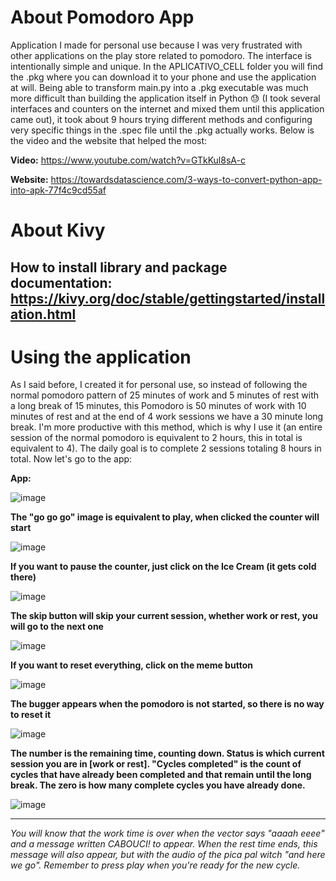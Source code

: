 # About Pomodoro App

Application I made for personal use because I was very frustrated with other applications on the play store related to pomodoro. The interface is intentionally simple and unique. In the APLICATIVO_CELL folder you will find the .pkg where you can download it to your phone and use the application at will. Being able to transform main.py into a .pkg executable was much more difficult than building the application itself in Python 😓 (I took several interfaces and counters on the internet and mixed them until this application came out), it took about 9 hours trying different methods and configuring very specific things in the .spec file until the .pkg actually works. Below is the video and the website that helped the most:

**Video:** https://www.youtube.com/watch?v=GTkKul8sA-c

**Website:** https://towardsdatascience.com/3-ways-to-convert-python-app-into-apk-77f4c9cd55af

# About Kivy

**How to install library and package documentation:** https://kivy.org/doc/stable/gettingstarted/installation.html
-------------------

# Using the application

As I said before, I created it for personal use, so instead of following the normal pomodoro pattern of 25 minutes of work and 5 minutes of rest with a long break of 15 minutes, this Pomodoro is 50 minutes of work with 10 minutes of rest and at the end of 4 work sessions we have a 30 minute long break. I'm more productive with this method, which is why I use it (an entire session of the normal pomodoro is equivalent to 2 hours, this in total is equivalent to 4). The daily goal is to complete 2 sessions totaling 8 hours in total. Now let's go to the app:

**App:**

![image](https://user-images.githubusercontent.com/90096835/213074181-43d16d20-2f42-4d48-ae9f-de0f1d990e75.png)

**The "go go go" image is equivalent to play, when clicked the counter will start**

![image](https://user-images.githubusercontent.com/90096835/213075143-33ee8bb7-7105-427b-aa1b-f12a1466c309.png)

**If you want to pause the counter, just click on the Ice Cream (it gets cold there)**

![image](https://user-images.githubusercontent.com/90096835/213075250-d3f20656-39b6-4a20-a604-d94b9d4b3a58.png)

**The skip button will skip your current session, whether work or rest, you will go to the next one**

![image](https://user-images.githubusercontent.com/90096835/213075362-7d9cdd4b-c3eb-4430-ac1e-5550cae08a03.png)

**If you want to reset everything, click on the meme button**

![image](https://user-images.githubusercontent.com/90096835/213075497-59f9c7d0-aeaa-4a29-bf25-79f1ccffc12f.png)

**The bugger appears when the pomodoro is not started, so there is no way to reset it**

![image](https://user-images.githubusercontent.com/90096835/213075715-7402a17e-bc91-4ba9-86e2-4ee4b9a951ff.png)

**The number is the remaining time, counting down. Status is which current session you are in [work or rest]. "Cycles completed" is the count of cycles that have already been completed and that remain until the long break. The zero is how many complete cycles you have already done.**

![image](https://user-images.githubusercontent.com/90096835/213076263-a12d8288-87ef-4d8b-8076-5ff9b581ddac.png)

-------------
*You will know that the work time is over when the vector says "aaaah eeee" and a message written CABOUCI! to appear. When the rest time ends, this message will also appear, but with the audio of the pica pal witch "and here we go". Remember to press play when you're ready for the new cycle.*
